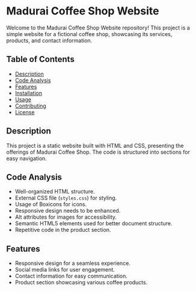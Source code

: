 # Madurai Coffee Shop Website

Welcome to the Madurai Coffee Shop Website repository! This project is a simple website for a fictional coffee shop, showcasing its services, products, and contact information.

## Table of Contents

- [Description](#description)
- [Code Analysis](#code-analysis)
- [Features](#features)
- [Installation](#installation)
- [Usage](#usage)
- [Contributing](#contributing)
- [License](#license)

## Description

This project is a static website built with HTML and CSS, presenting the offerings of Madurai Coffee Shop. The code is structured into sections for easy navigation.

## Code Analysis

- Well-organized HTML structure.
- External CSS file (`styles.css`) for styling.
- Usage of Boxicons for icons.
- Responsive design needs to be enhanced.
- Alt attributes for images for accessibility.
- Semantic HTML5 elements used for better document structure.
- Repetitive code in the product section.

## Features

- Responsive design for a seamless experience.
- Social media links for user engagement.
- Contact information for easy communication.
- Product section showcasing various coffee products.

